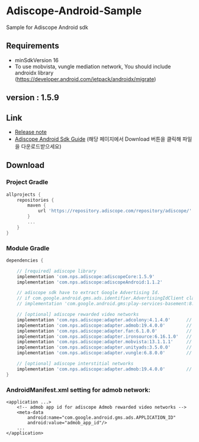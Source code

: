 # Adiscope-Android-Sample
Sample for Adiscope Android sdk


## Requirements
- minSdkVersion 16
- To use mobvista, vungle mediation network, You should include androidx library (https://developer.android.com/jetpack/androidx/migrate)

## version : 1.5.9

## Link
- [Release note](https://github.com/adiscope/Adiscope-Android-Sample/wiki/release_note)
- [Adiscope Android Sdk Guide](https://github.com/adiscope/Adiscope-Android-Sample/tree/master/doc/AdiscopeAndroidSdk_guide.pdf) (해당 페이지에서 Download 버튼을 클릭해 파일을 다운로드받으세요)

## Download

### Project Gradle
```gradle
allprojects {
    repositories {
        maven {
            url 'https://repository.adiscope.com/repository/adiscope/'
        }
        ...
    }
}
```

### Module Gradle
```gradle
dependencies {

    // [required] adiscope library
    implementation 'com.nps.adiscope:adiscopeCore:1.5.9'
    implementation 'com.nps.adiscope:adiscopeAndroid:1.1.2'

    // adiscope sdk have to extract Google Advertising Id.
    // if com.google.android.gms.ads.identifier.AdvertisingIdClient class is not included in your app, uncomment following code
    // implementation 'com.google.android.gms:play-services-basement:8.3.0'

    // [optional] adiscope rewarded video networks
    implementation 'com.nps.adiscope:adapter.adcolony:4.1.4.0'      // adcolony
    implementation 'com.nps.adiscope:adapter.admob:19.4.0.0'        // admob (use play-services-ads:19.4.0 dependency)
    implementation 'com.nps.adiscope:adapter.fan:6.1.0.0'           // fan
    implementation 'com.nps.adiscope:adapter.ironsource:6.16.1.0'   // ironsource
    implementation 'com.nps.adiscope:adapter.mobvista:13.1.1.1'     // mobvista (use androidx)
    implementation 'com.nps.adiscope:adapter.unityads:3.5.0.0'      // unityads
    implementation 'com.nps.adiscope:adapter.vungle:6.8.0.0'        // vungle (use androidx)

    // [optional] adiscope interstitial networks
    implementation 'com.nps.adiscope:adapter.admob:19.4.0.0'        // admob (use play-services-ads:19.4.0 dependency)
}
```

### AndroidManifest.xml setting for admob network:
```
<application ...>
    <!-- admob app id for adiscope Admob rewarded video networks -->
    <meta-data
        android:name="com.google.android.gms.ads.APPLICATION_ID"
        android:value="admob_app_id"/>
    ...
</application>
```

